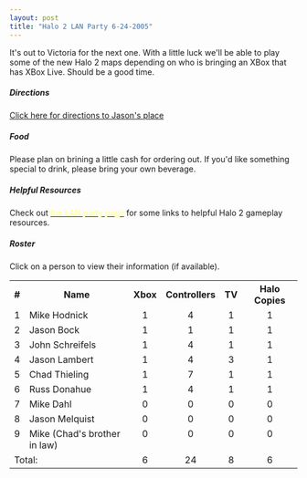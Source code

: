```yaml
---
layout: post
title: "Halo 2 LAN Party 6-24-2005"
---
```


<div class="kind-contentitem">It's out to Victoria for the next one. With a 
	little luck we'll be able to play some of the new Halo 2 maps depending 
	on who is bringing an XBox that has XBox Live. Should be a good time.</div> 
	<h5>Directions</h5> 
<div class="kind-contentitem">
	<a href="javascript:JLDirections=window.open('http://www.kindohm.com/JLDirections.htm','JLDirections','width=375,height=600');JLDirections.focus()">Click here for directions to Jason's place</a></div> 
	<h5>Food</h5> 
<div class="kind-contentitem">Please plan on brining a 
	little cash for ordering out. If you'd like something special to drink, 
	please bring your own beverage.</div> 
<h5>Helpful Resources</h5> 
	<div class="kind-contentitem">Check out 
		<a href="http://kindohm.com/archive/2005/06/24/LanParties.aspx">
			<font color="#ffff80">the LAN party page</font></a> for 
			some links to helpful Halo 2 gameplay resources.</div> 
			
<h5>Roster</h5> 
<div class="kind-contentitem">Click on a 
			person to view their information (if available). </div> 

<table class="listTable" cellspacing="0" cellpadding="2" border="0"> 
	<tbody> 
<tr> 
	<th>#</th> <th>Name</th> <th>Xbox</th> <th>Controllers</th> <th>TV</th> <th>Halo Copies</th></tr> 
<tr> 
<td class="listRow" valign="top">1</td> 
<td class="listRow" valign="top">Mike Hodnick</td> 
<td class="listRow" valign="top" align="middle">1</td> 
<td class="listRow" valign="top" align="middle">4</td> 
<td class="listRow" valign="top" align="middle">1</td> 
<td class="listRow" valign="top" align="middle">1</td></tr> 
<tr> 
<td class="listRow" valign="top">2</td> 
<td class="listRow" valign="top">Jason Bock</td> 
<td class="listRow" valign="top" align="middle">1</td> 
<td class="listRow" valign="top" align="middle">1</td> 
<td class="listRow" valign="top" align="middle">1</td> 
<td class="listRow" valign="top" align="middle">1</td></tr> 
<tr> 
<td class="listRow" valign="top">3</td> 
<td class="listRow" valign="top">John Schreifels </td> 
<td class="listRow" valign="top" align="middle">1</td> 
<td class="listRow" valign="top" align="middle">4</td> 
<td class="listRow" valign="top" align="middle">1</td> 
<td class="listRow" valign="top" align="middle">1</td></tr> 
<tr> 
<td class="listRow" valign="top">4</td> 
<td class="listRow" valign="top">Jason Lambert </td> 
<td class="listRow" valign="top" align="middle">1</td> 
<td class="listRow" valign="top" align="middle">4</td> 
<td class="listRow" valign="top" align="middle">3</td> 
<td class="listRow" valign="top" align="middle">1</td></tr> 
<tr> 
<td class="listRow" valign="top">5</td> 
<td class="listRow" valign="top">Chad Thieling </td> 
<td class="listRow" valign="top" align="middle">1</td> 
<td class="listRow" valign="top" align="middle">7</td> 
<td class="listRow" valign="top" align="middle">1</td> 
<td class="listRow" valign="top" align="middle">1</td></tr> 
<tr> 
<td class="listRow" valign="top">6</td> 
<td class="listRow" valign="top">Russ Donahue </td> 
<td class="listRow" valign="top" align="middle">1</td> 
<td class="listRow" valign="top" align="middle">4</td> 
<td class="listRow" valign="top" align="middle">1</td> 
<td class="listRow" valign="top" align="middle">1</td></tr> 
<tr> 
<td class="listRow" valign="top">7</td> 
<td class="listRow" valign="top">Mike Dahl </td> 
<td class="listRow" valign="top" align="middle">0</td> 
<td class="listRow" valign="top" align="middle">0</td> 
<td class="listRow" valign="top" align="middle">0</td> 
<td class="listRow" valign="top" align="middle">0</td></tr> 
<tr> 
<td class="listRow" valign="top">8</td> 
<td class="listRow" valign="top">Jason Melquist </td> 
<td class="listRow" valign="top" align="middle">0</td> 
<td class="listRow" valign="top" align="middle">0</td> 
<td class="listRow" valign="top" align="middle">0</td> 
<td class="listRow" valign="top" align="middle">0</td></tr> 
<tr> 
<td class="listRow" valign="top">9</td> 
<td class="listRow" valign="top">Mike (Chad's brother in law) </td> 
<td class="listRow" valign="top" align="middle">0</td> 
<td class="listRow" valign="top" align="middle">0</td> 
<td class="listRow" valign="top" align="middle">0</td> 
<td class="listRow" valign="top" align="middle">0</td></tr> 
<tr> 
<td class="listRowFooter" valign="top" colspan="2">Total:</td> 
<td class="listRowFooter" valign="top" align="middle">6</td> 
<td class="listRowFooter" valign="top" align="middle">24</td> 
<td class="listRowFooter" valign="top" align="middle">8</td> 
<td class="listRowFooter" valign="top" align="middle">6</td></tr></tbody></table>  

